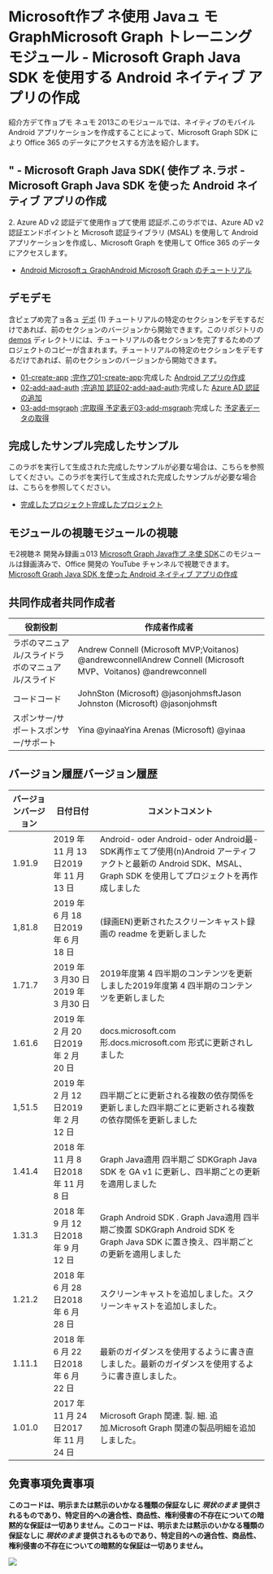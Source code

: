 # <a name="microsoft-graph-----microsoft-graph-java-sdk--android--"></a><span data-ttu-id="d2eb2-101">Microsoft作プ ネ使用 Javaュ モ Graph</span><span class="sxs-lookup"><span data-stu-id="d2eb2-101">Microsoft Graph トレーニング モジュール - Microsoft Graph Java SDK を使用する Android ネイティブ アプリの作成</span></span>

<span data-ttu-id="d2eb2-102">紹介方デて作ョプモ ネュモ 2013</span><span class="sxs-lookup"><span data-stu-id="d2eb2-102">このモジュールでは、ネイティブのモバイル Android アプリケーションを作成することによって、Microsoft Graph SDK により Office 365 のデータにアクセスする方法を紹介します。</span></span>

## <a name="---microsoft-graph-java-sdk--android--"></a><span data-ttu-id="d2eb2-103">" - Microsoft Graph Java SDK( 使作プ ネ.</span><span class="sxs-lookup"><span data-stu-id="d2eb2-103">ラボ - Microsoft Graph Java SDK を使った Android ネイティブ アプリの作成</span></span>

<span data-ttu-id="d2eb2-104">2. Azure AD v2 認証デて使用作ョプて使用 認証ポ.</span><span class="sxs-lookup"><span data-stu-id="d2eb2-104">このラボでは、Azure AD v2 認証エンドポイントと Microsoft 認証ライブラリ (MSAL) を使用して Android アプリケーションを作成し、Microsoft Graph を使用して Office 365 のデータにアクセスします。</span></span>

- [<span data-ttu-id="d2eb2-105">Android Microsoftュ Graph</span><span class="sxs-lookup"><span data-stu-id="d2eb2-105">Android Microsoft Graph のチュートリアル</span></span>](https://docs.microsoft.com/graph/tutorials/android)

## <a name=""></a><span data-ttu-id="d2eb2-106">デモ</span><span class="sxs-lookup"><span data-stu-id="d2eb2-106">デモ</span></span>

<span data-ttu-id="d2eb2-107">含ピェプめ完了ョ各ュ [デポ](./demos) (1) チュートリアルの特定のセクションをデモするだけであれば、前のセクションのバージョンから開始できます。</span><span class="sxs-lookup"><span data-stu-id="d2eb2-107">このリポジトリの [demos](./demos) ディレクトリには、チュートリアルの各セクションを完了するためのプロジェクトのコピーが含まれます。チュートリアルの特定のセクションをデモするだけであれば、前のセクションのバージョンから開始できます。</span></span>

- <span data-ttu-id="d2eb2-108">[01-create-app](demos/01-create-app) [:完作プ](https://docs.microsoft.com/graph/tutorials/android?tutorial-step=1)</span><span class="sxs-lookup"><span data-stu-id="d2eb2-108">[01-create-app](demos/01-create-app):完成した [Android アプリの作成](https://docs.microsoft.com/graph/tutorials/android?tutorial-step=1)</span></span>
- <span data-ttu-id="d2eb2-109">[02-add-aad-auth](demos/02-add-aad-auth) [:完追加 認証](https://docs.microsoft.com/graph/tutorials/android?tutorial-step=3)</span><span class="sxs-lookup"><span data-stu-id="d2eb2-109">[02-add-aad-auth](demos/02-add-aad-auth):完成した [Azure AD 認証の追加](https://docs.microsoft.com/graph/tutorials/android?tutorial-step=3)</span></span>
- <span data-ttu-id="d2eb2-110">[03-add-msgraph](demos/03-add-msgraph) [:完取得 予定表デ](https://docs.microsoft.com/graph/tutorials/android?tutorial-step=4)</span><span class="sxs-lookup"><span data-stu-id="d2eb2-110">[03-add-msgraph](demos/03-add-msgraph):完成した [予定表データの取得](https://docs.microsoft.com/graph/tutorials/android?tutorial-step=4)</span></span>

## <a name=""></a><span data-ttu-id="d2eb2-111">完成したサンプル</span><span class="sxs-lookup"><span data-stu-id="d2eb2-111">完成したサンプル</span></span>

<span data-ttu-id="d2eb2-112">このラボを実行して生成された完成したサンプルが必要な場合は、こちらを参照してください。</span><span class="sxs-lookup"><span data-stu-id="d2eb2-112">このラボを実行して生成された完成したサンプルが必要な場合は、こちらを参照してください。</span></span>

- [<span data-ttu-id="d2eb2-113">完成したプロジェクト</span><span class="sxs-lookup"><span data-stu-id="d2eb2-113">完成したプロジェクト</span></span>](demos/03-add-msgraph)

## <a name=""></a><span data-ttu-id="d2eb2-114">モジュールの視聴</span><span class="sxs-lookup"><span data-stu-id="d2eb2-114">モジュールの視聴</span></span>

<span data-ttu-id="d2eb2-115">モ2視聴ネ 開発み録画ュ013 [Microsoft Graph Java作プ ネ使 SDK](https://youtu.be/BLmOmv4FSsQ)</span><span class="sxs-lookup"><span data-stu-id="d2eb2-115">このモジュールは録画済みで、Office 開発の YouTube チャンネルで視聴できます。[Microsoft Graph Java SDK を使った Android ネイティブ アプリの作成](https://youtu.be/BLmOmv4FSsQ)</span></span>

## <a name=""></a><span data-ttu-id="d2eb2-116">共同作成者</span><span class="sxs-lookup"><span data-stu-id="d2eb2-116">共同作成者</span></span>

| <span data-ttu-id="d2eb2-117">役割</span><span class="sxs-lookup"><span data-stu-id="d2eb2-117">役割</span></span> | <span data-ttu-id="d2eb2-118">作成者</span><span class="sxs-lookup"><span data-stu-id="d2eb2-118">作成者</span></span> |
| -------------------- | ------------------------------------------------------- |
| <span data-ttu-id="d2eb2-119">ラボのマニュアル/スライド</span><span class="sxs-lookup"><span data-stu-id="d2eb2-119">ラボのマニュアル/スライド</span></span> | <span data-ttu-id="d2eb2-120">Andrew Connell (Microsoft MVP;Voitanos) @andrewconnell</span><span class="sxs-lookup"><span data-stu-id="d2eb2-120">Andrew Connell (Microsoft MVP、Voitanos) @andrewconnell</span></span> |
| <span data-ttu-id="d2eb2-121">コード</span><span class="sxs-lookup"><span data-stu-id="d2eb2-121">コード</span></span> | <span data-ttu-id="d2eb2-122">JohnSton (Microsoft) @jasonjohmsft</span><span class="sxs-lookup"><span data-stu-id="d2eb2-122">Jason Johnston (Microsoft) @jasonjohmsft</span></span> |
| <span data-ttu-id="d2eb2-123">スポンサー/サポート</span><span class="sxs-lookup"><span data-stu-id="d2eb2-123">スポンサー/サポート</span></span> | <span data-ttu-id="d2eb2-124">Yina @yinaa</span><span class="sxs-lookup"><span data-stu-id="d2eb2-124">Yina Arenas (Microsoft) @yinaa</span></span> |

## <a name=""></a><span data-ttu-id="d2eb2-125">バージョン履歴</span><span class="sxs-lookup"><span data-stu-id="d2eb2-125">バージョン履歴</span></span>

| <span data-ttu-id="d2eb2-126">バージョン</span><span class="sxs-lookup"><span data-stu-id="d2eb2-126">バージョン</span></span> | <span data-ttu-id="d2eb2-127">日付</span><span class="sxs-lookup"><span data-stu-id="d2eb2-127">日付</span></span> | <span data-ttu-id="d2eb2-128">コメント</span><span class="sxs-lookup"><span data-stu-id="d2eb2-128">コメント</span></span> |
| ------- | ------------------ | -------------------------------------------------------------------------- |
| <span data-ttu-id="d2eb2-129">1.9</span><span class="sxs-lookup"><span data-stu-id="d2eb2-129">1.9</span></span> | <span data-ttu-id="d2eb2-130">2019 年 11 月 13 日</span><span class="sxs-lookup"><span data-stu-id="d2eb2-130">2019 年 11 月 13 日</span></span> | <span data-ttu-id="d2eb2-131">Android- oder Android- oder Android最-SDK再作ェてプ使用(n)</span><span class="sxs-lookup"><span data-stu-id="d2eb2-131">Android アーティファクトと最新の Android SDK、MSAL、Graph SDK を使用してプロジェクトを再作成しました</span></span> |
| <span data-ttu-id="d2eb2-132">1,8</span><span class="sxs-lookup"><span data-stu-id="d2eb2-132">1.8</span></span> | <span data-ttu-id="d2eb2-133">2019 年 6 月 18 日</span><span class="sxs-lookup"><span data-stu-id="d2eb2-133">2019 年 6 月 18 日</span></span> | <span data-ttu-id="d2eb2-134">(録画EN)</span><span class="sxs-lookup"><span data-stu-id="d2eb2-134">更新されたスクリーンキャスト録画の readme を更新しました</span></span> |
| <span data-ttu-id="d2eb2-135">1.7</span><span class="sxs-lookup"><span data-stu-id="d2eb2-135">1.7</span></span> | <span data-ttu-id="d2eb2-136">2019 年 3 月30 日</span><span class="sxs-lookup"><span data-stu-id="d2eb2-136">2019 年 3 月30 日</span></span> | <span data-ttu-id="d2eb2-137">2019年度第 4 四半期のコンテンツを更新しました</span><span class="sxs-lookup"><span data-stu-id="d2eb2-137">2019年度第 4 四半期のコンテンツを更新しました</span></span> |
| <span data-ttu-id="d2eb2-138">1.6</span><span class="sxs-lookup"><span data-stu-id="d2eb2-138">1.6</span></span> | <span data-ttu-id="d2eb2-139">2019 年 2 月 20 日</span><span class="sxs-lookup"><span data-stu-id="d2eb2-139">2019 年 2 月 20 日</span></span> | <span data-ttu-id="d2eb2-140">docs.microsoft.com 形.</span><span class="sxs-lookup"><span data-stu-id="d2eb2-140">docs.microsoft.com 形式に更新されしました</span></span> |
| <span data-ttu-id="d2eb2-141">1,5</span><span class="sxs-lookup"><span data-stu-id="d2eb2-141">1.5</span></span> | <span data-ttu-id="d2eb2-142">2019 年 2 月 12 日</span><span class="sxs-lookup"><span data-stu-id="d2eb2-142">2019 年 2 月 12 日</span></span> | <span data-ttu-id="d2eb2-143">四半期ごとに更新される複数の依存関係を更新しました</span><span class="sxs-lookup"><span data-stu-id="d2eb2-143">四半期ごとに更新される複数の依存関係を更新しました</span></span> |
| <span data-ttu-id="d2eb2-144">1.4</span><span class="sxs-lookup"><span data-stu-id="d2eb2-144">1.4</span></span> | <span data-ttu-id="d2eb2-145">2018 年 11 月 8 日</span><span class="sxs-lookup"><span data-stu-id="d2eb2-145">2018 年 11 月 8 日</span></span> | <span data-ttu-id="d2eb2-146">Graph Java適用 四半期ご SDK</span><span class="sxs-lookup"><span data-stu-id="d2eb2-146">Graph Java SDK を GA v1 に更新し、四半期ごとの更新を適用しました</span></span> |
| <span data-ttu-id="d2eb2-147">1.3</span><span class="sxs-lookup"><span data-stu-id="d2eb2-147">1.3</span></span> | <span data-ttu-id="d2eb2-148">2018 年 9 月 12 日</span><span class="sxs-lookup"><span data-stu-id="d2eb2-148">2018 年 9 月 12 日</span></span> | <span data-ttu-id="d2eb2-149">Graph Android SDK . Graph Java適用 四半期ご換置 SDK</span><span class="sxs-lookup"><span data-stu-id="d2eb2-149">Graph Android SDK を Graph Java SDK に置き換え、四半期ごとの更新を適用しました</span></span> |
| <span data-ttu-id="d2eb2-150">1.2</span><span class="sxs-lookup"><span data-stu-id="d2eb2-150">1.2</span></span> | <span data-ttu-id="d2eb2-151">2018 年 6 月 28 日</span><span class="sxs-lookup"><span data-stu-id="d2eb2-151">2018 年 6 月 28 日</span></span> | <span data-ttu-id="d2eb2-152">スクリーンキャストを追加しました。</span><span class="sxs-lookup"><span data-stu-id="d2eb2-152">スクリーンキャストを追加しました。</span></span> |
| <span data-ttu-id="d2eb2-153">1.1</span><span class="sxs-lookup"><span data-stu-id="d2eb2-153">1.1</span></span> | <span data-ttu-id="d2eb2-154">2018 年 6 月 22 日</span><span class="sxs-lookup"><span data-stu-id="d2eb2-154">2018 年 6 月 22 日</span></span> | <span data-ttu-id="d2eb2-155">最新のガイダンスを使用するように書き直しました。</span><span class="sxs-lookup"><span data-stu-id="d2eb2-155">最新のガイダンスを使用するように書き直しました。</span></span> |
| <span data-ttu-id="d2eb2-156">1.0</span><span class="sxs-lookup"><span data-stu-id="d2eb2-156">1.0</span></span> | <span data-ttu-id="d2eb2-157">2017 年 11 月 24 日</span><span class="sxs-lookup"><span data-stu-id="d2eb2-157">2017 年 11 月 24 日</span></span> | <span data-ttu-id="d2eb2-158">Microsoft Graph 関連. 製. 細. 追加.</span><span class="sxs-lookup"><span data-stu-id="d2eb2-158">Microsoft Graph 関連の製品明細を追加しました。</span></span> |

## <a name=""></a><span data-ttu-id="d2eb2-159">免責事項</span><span class="sxs-lookup"><span data-stu-id="d2eb2-159">免責事項</span></span>

<span data-ttu-id="d2eb2-160">**このコードは、明示または黙示のいかなる種類の保証なしに _現状のまま_ 提供されるものであり、特定目的への適合性、商品性、権利侵害の不存在についての暗黙的な保証は一切ありません。**</span><span class="sxs-lookup"><span data-stu-id="d2eb2-160">**このコードは、明示または黙示のいかなる種類の保証なしに _現状のまま_ 提供されるものであり、特定目的への適合性、商品性、権利侵害の不存在についての暗黙的な保証は一切ありません。**</span></span>

<!-- markdownlint-disable MD033 -->
<img src="https://telemetry.sharepointpnp.com/msgraph-training-android" />
